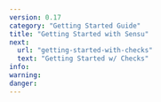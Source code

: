 ```yaml
---
version: 0.17
category: "Getting Started Guide"
title: "Getting Started with Sensu"
next:
  url: "getting-started-with-checks"
  text: "Getting Started w/ Checks"
info:
warning:
danger:
---
```

